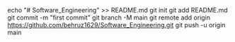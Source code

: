 echo "# Software_Engineering" >> README.md
git init
git add README.md
git commit -m "first commit"
git branch -M main
git remote add origin https://github.com/behruz1629/Software_Engineering.git
git push -u origin main
